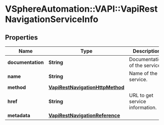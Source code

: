 # VSphereAutomation::VAPI::VapiRestNavigationServiceInfo

## Properties
Name | Type | Description | Notes
------------ | ------------- | ------------- | -------------
**documentation** | **String** | Documentation of the service. | 
**name** | **String** | Name of the service. | 
**method** | [**VapiRestNavigationHttpMethod**](VapiRestNavigationHttpMethod.md) |  | 
**href** | **String** | URL to get service information. | 
**metadata** | [**VapiRestNavigationReference**](VapiRestNavigationReference.md) |  | 


